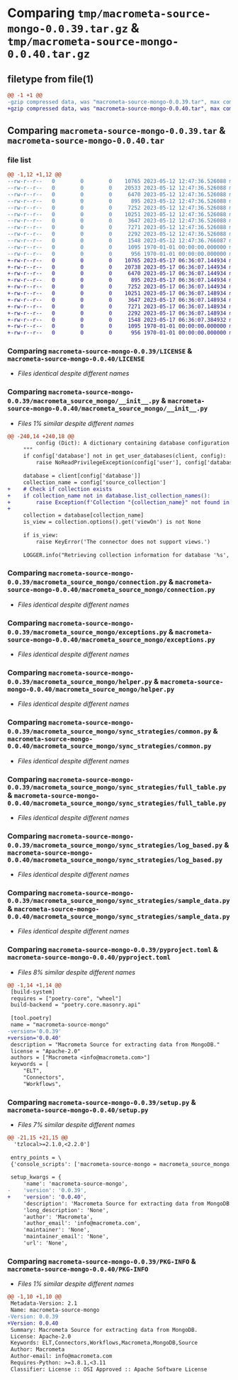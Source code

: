 # Comparing `tmp/macrometa-source-mongo-0.0.39.tar.gz` & `tmp/macrometa-source-mongo-0.0.40.tar.gz`

## filetype from file(1)

```diff
@@ -1 +1 @@
-gzip compressed data, was "macrometa-source-mongo-0.0.39.tar", max compression
+gzip compressed data, was "macrometa-source-mongo-0.0.40.tar", max compression
```

## Comparing `macrometa-source-mongo-0.0.39.tar` & `macrometa-source-mongo-0.0.40.tar`

### file list

```diff
@@ -1,12 +1,12 @@
--rw-r--r--   0        0        0    10765 2023-05-12 12:47:36.526088 macrometa-source-mongo-0.0.39/LICENSE
--rw-r--r--   0        0        0    20533 2023-05-12 12:47:36.526088 macrometa-source-mongo-0.0.39/macrometa_source_mongo/__init__.py
--rw-r--r--   0        0        0     6470 2023-05-12 12:47:36.526088 macrometa-source-mongo-0.0.39/macrometa_source_mongo/connection.py
--rw-r--r--   0        0        0      895 2023-05-12 12:47:36.526088 macrometa-source-mongo-0.0.39/macrometa_source_mongo/exceptions.py
--rw-r--r--   0        0        0     7252 2023-05-12 12:47:36.526088 macrometa-source-mongo-0.0.39/macrometa_source_mongo/helper.py
--rw-r--r--   0        0        0    10251 2023-05-12 12:47:36.526088 macrometa-source-mongo-0.0.39/macrometa_source_mongo/sync_strategies/common.py
--rw-r--r--   0        0        0     3647 2023-05-12 12:47:36.526088 macrometa-source-mongo-0.0.39/macrometa_source_mongo/sync_strategies/full_table.py
--rw-r--r--   0        0        0     7271 2023-05-12 12:47:36.526088 macrometa-source-mongo-0.0.39/macrometa_source_mongo/sync_strategies/log_based.py
--rw-r--r--   0        0        0     2292 2023-05-12 12:47:36.526088 macrometa-source-mongo-0.0.39/macrometa_source_mongo/sync_strategies/sample_data.py
--rw-r--r--   0        0        0     1548 2023-05-12 12:47:36.766087 macrometa-source-mongo-0.0.39/pyproject.toml
--rw-r--r--   0        0        0     1095 1970-01-01 00:00:00.000000 macrometa-source-mongo-0.0.39/setup.py
--rw-r--r--   0        0        0      956 1970-01-01 00:00:00.000000 macrometa-source-mongo-0.0.39/PKG-INFO
+-rw-r--r--   0        0        0    10765 2023-05-17 06:36:07.144934 macrometa-source-mongo-0.0.40/LICENSE
+-rw-r--r--   0        0        0    20738 2023-05-17 06:36:07.144934 macrometa-source-mongo-0.0.40/macrometa_source_mongo/__init__.py
+-rw-r--r--   0        0        0     6470 2023-05-17 06:36:07.144934 macrometa-source-mongo-0.0.40/macrometa_source_mongo/connection.py
+-rw-r--r--   0        0        0      895 2023-05-17 06:36:07.144934 macrometa-source-mongo-0.0.40/macrometa_source_mongo/exceptions.py
+-rw-r--r--   0        0        0     7252 2023-05-17 06:36:07.144934 macrometa-source-mongo-0.0.40/macrometa_source_mongo/helper.py
+-rw-r--r--   0        0        0    10251 2023-05-17 06:36:07.148934 macrometa-source-mongo-0.0.40/macrometa_source_mongo/sync_strategies/common.py
+-rw-r--r--   0        0        0     3647 2023-05-17 06:36:07.148934 macrometa-source-mongo-0.0.40/macrometa_source_mongo/sync_strategies/full_table.py
+-rw-r--r--   0        0        0     7271 2023-05-17 06:36:07.148934 macrometa-source-mongo-0.0.40/macrometa_source_mongo/sync_strategies/log_based.py
+-rw-r--r--   0        0        0     2292 2023-05-17 06:36:07.148934 macrometa-source-mongo-0.0.40/macrometa_source_mongo/sync_strategies/sample_data.py
+-rw-r--r--   0        0        0     1548 2023-05-17 06:36:07.384932 macrometa-source-mongo-0.0.40/pyproject.toml
+-rw-r--r--   0        0        0     1095 1970-01-01 00:00:00.000000 macrometa-source-mongo-0.0.40/setup.py
+-rw-r--r--   0        0        0      956 1970-01-01 00:00:00.000000 macrometa-source-mongo-0.0.40/PKG-INFO
```

### Comparing `macrometa-source-mongo-0.0.39/LICENSE` & `macrometa-source-mongo-0.0.40/LICENSE`

 * *Files identical despite different names*

### Comparing `macrometa-source-mongo-0.0.39/macrometa_source_mongo/__init__.py` & `macrometa-source-mongo-0.0.40/macrometa_source_mongo/__init__.py`

 * *Files 1% similar despite different names*

```diff
@@ -240,14 +240,18 @@
         config (Dict): A dictionary containing database configuration parameters.
     """
     if config['database'] not in get_user_databases(client, config):
         raise NoReadPrivilegeException(config['user'], config['database'])
 
     database = client[config['database']]
     collection_name = config['source_collection']
+    # Check if collection exists
+    if collection_name not in database.list_collection_names():
+        raise Exception(f'Collection "{collection_name}" not found in the database {config["database"]}.')
+
     collection = database[collection_name]
     is_view = collection.options().get('viewOn') is not None
 
     if is_view:
         raise KeyError('The connector does not support views.')
 
     LOGGER.info("Retrieving collection information for database '%s', collection '%s'", database.name, collection_name)
```

### Comparing `macrometa-source-mongo-0.0.39/macrometa_source_mongo/connection.py` & `macrometa-source-mongo-0.0.40/macrometa_source_mongo/connection.py`

 * *Files identical despite different names*

### Comparing `macrometa-source-mongo-0.0.39/macrometa_source_mongo/exceptions.py` & `macrometa-source-mongo-0.0.40/macrometa_source_mongo/exceptions.py`

 * *Files identical despite different names*

### Comparing `macrometa-source-mongo-0.0.39/macrometa_source_mongo/helper.py` & `macrometa-source-mongo-0.0.40/macrometa_source_mongo/helper.py`

 * *Files identical despite different names*

### Comparing `macrometa-source-mongo-0.0.39/macrometa_source_mongo/sync_strategies/common.py` & `macrometa-source-mongo-0.0.40/macrometa_source_mongo/sync_strategies/common.py`

 * *Files identical despite different names*

### Comparing `macrometa-source-mongo-0.0.39/macrometa_source_mongo/sync_strategies/full_table.py` & `macrometa-source-mongo-0.0.40/macrometa_source_mongo/sync_strategies/full_table.py`

 * *Files identical despite different names*

### Comparing `macrometa-source-mongo-0.0.39/macrometa_source_mongo/sync_strategies/log_based.py` & `macrometa-source-mongo-0.0.40/macrometa_source_mongo/sync_strategies/log_based.py`

 * *Files identical despite different names*

### Comparing `macrometa-source-mongo-0.0.39/macrometa_source_mongo/sync_strategies/sample_data.py` & `macrometa-source-mongo-0.0.40/macrometa_source_mongo/sync_strategies/sample_data.py`

 * *Files identical despite different names*

### Comparing `macrometa-source-mongo-0.0.39/pyproject.toml` & `macrometa-source-mongo-0.0.40/pyproject.toml`

 * *Files 8% similar despite different names*

```diff
@@ -1,14 +1,14 @@
 [build-system]
 requires = ["poetry-core", "wheel"]
 build-backend = "poetry.core.masonry.api"
 
 [tool.poetry]
 name = "macrometa-source-mongo"
-version='0.0.39'
+version='0.0.40'
 description = "Macrometa Source for extracting data from MongoDB."
 license = "Apache-2.0"
 authors = ["Macrometa <info@macrometa.com>"]
 keywords = [
     "ELT",
     "Connectors",
     "Workflows",
```

### Comparing `macrometa-source-mongo-0.0.39/setup.py` & `macrometa-source-mongo-0.0.40/setup.py`

 * *Files 7% similar despite different names*

```diff
@@ -21,15 +21,15 @@
  'tzlocal>=2.1.0,<2.2.0']
 
 entry_points = \
 {'console_scripts': ['macrometa-source-mongo = macrometa_source_mongo:main']}
 
 setup_kwargs = {
     'name': 'macrometa-source-mongo',
-    'version': '0.0.39',
+    'version': '0.0.40',
     'description': 'Macrometa Source for extracting data from MongoDB.',
     'long_description': 'None',
     'author': 'Macrometa',
     'author_email': 'info@macrometa.com',
     'maintainer': 'None',
     'maintainer_email': 'None',
     'url': 'None',
```

### Comparing `macrometa-source-mongo-0.0.39/PKG-INFO` & `macrometa-source-mongo-0.0.40/PKG-INFO`

 * *Files 1% similar despite different names*

```diff
@@ -1,10 +1,10 @@
 Metadata-Version: 2.1
 Name: macrometa-source-mongo
-Version: 0.0.39
+Version: 0.0.40
 Summary: Macrometa Source for extracting data from MongoDB.
 License: Apache-2.0
 Keywords: ELT,Connectors,Workflows,Macrometa,MongoDB,Source
 Author: Macrometa
 Author-email: info@macrometa.com
 Requires-Python: >=3.8.1,<3.11
 Classifier: License :: OSI Approved :: Apache Software License
```

